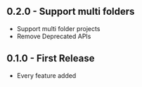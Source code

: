 ## 0.2.0 - Support multi folders
* Support multi folder projects
* Remove Deprecated APIs

## 0.1.0 - First Release
* Every feature added
